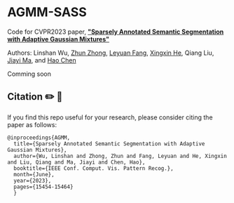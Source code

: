 # AGMM-SASS
Code for CVPR2023 paper, [**"Sparsely Annotated Semantic Segmentation with Adaptive Gaussian Mixtures"**](https://openaccess.thecvf.com/content/CVPR2023/papers/Wu_Sparsely_Annotated_Semantic_Segmentation_With_Adaptive_Gaussian_Mixtures_CVPR_2023_paper.pdf)

Authors: Linshan Wu, <a href="https://scholar.google.com/citations?user=nZizkQ0AAAAJ&hl">Zhun Zhong</a>, <a href="https://scholar.google.com/citations?hl=en&user=Gfa4nasAAAAJ">Leyuan Fang</a>, <a href="https://scholar.google.com/citations?hl=zh-CN&user=bHSKDuYAAAAJ">Xingxin He</a>, Qiang Liu, <a href="https://scholar.google.com/citations?hl=zh-CN&user=73trMQkAAAAJ">Jiayi Ma</a>, and <a href="https://scholar.google.com/citations?hl=en&user=Z_t5DjwAAAAJ">Hao Chen</a>

Comming soon

## Citation ✏️ 📄
If you find this repo useful for your research, please consider citing the paper as follows:
```
@inproceedings{AGMM,
  title={Sparsely Annotated Semantic Segmentation with Adaptive Gaussian Mixtures},
  author={Wu, Linshan and Zhong, Zhun and Fang, Leyuan and He, Xingxin and Liu, Qiang and Ma, Jiayi and Chen, Hao},
  booktitle={IEEE Conf. Comput. Vis. Pattern Recog.},
  month={June},
  year={2023},
  pages={15454-15464}
  }
```


